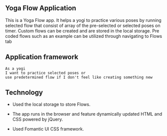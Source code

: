 ## Yoga Flow Application

This is a Yoga Flow app. It helps a yogi to practice various poses by running selected flow that consist of array of the pre-selected or selected poses on timer. Custom flows can be created and are stored in the local storage. Pre coded flows such as an example can be utilized through navigating to Flows tab 

## Application framework

```
As a yogi
I want to practice selected poses or 
use predetermined flow if I don't feel like creating something new
```

## Technology

* Used the local storage to store Flows. 

* The app runs in the browser and feature dynamically updated HTML and CSS powered by jQuery.

* Used Fomantic UI CSS framework.


